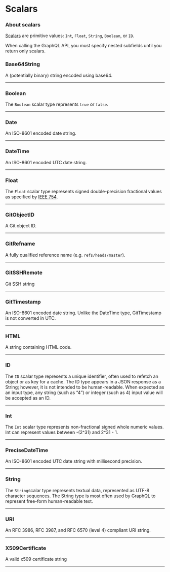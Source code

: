 # Scalars

### About scalars

[Scalars](https://graphql.github.io/graphql-spec/June2018/#sec-Scalars) are primitive values: `Int`, `Float`, `String`, `Boolean`, or `ID`.

When calling the GraphQL API, you must specify nested subfields until you return only scalars.

### Base64String

<p>A (potentially binary) string encoded using base64.</p>

---

### Boolean

<p>The <code>Boolean</code> scalar type represents <code>true</code> or <code>false</code>.</p>

---

### Date

<p>An ISO-8601 encoded date string.</p>

---

### DateTime

<p>An ISO-8601 encoded UTC date string.</p>

---

### Float

<p>The <code>Float</code> scalar type represents signed double-precision fractional values as specified by <a href="http://en.wikipedia.org/wiki/IEEE_floating_point">IEEE 754</a>.</p>

---

### GitObjectID

<p>A Git object ID.</p>

---

### GitRefname

<p>A fully qualified reference name (e.g. <code>refs/heads/master</code>).</p>

---

### GitSSHRemote

<p>Git SSH string</p>

---

### GitTimestamp

<p>An ISO-8601 encoded date string. Unlike the DateTime type, GitTimestamp is not converted in UTC.</p>

---

### HTML

<p>A string containing HTML code.</p>

---

### ID

<p>The <code>ID</code> scalar type represents a unique identifier, often used to refetch an object or as key for a cache. The ID type appears in a JSON response as a String; however, it is not intended to be human-readable. When expected as an input type, any string (such as &ldquo;4&rdquo;) or integer (such as 4) input value will be accepted as an ID.</p>

---

### Int

<p>The <code>Int</code> scalar type represents non-fractional signed whole numeric values. Int can represent values between -(2^31) and 2^31 - 1.</p>

---

### PreciseDateTime

<p>An ISO-8601 encoded UTC date string with millisecond precision.</p>

---

### String

<p>The <code>String</code>scalar type represents textual data, represented as UTF-8 character sequences. The String type is most often used by GraphQL to represent free-form human-readable text.</p>

---

### URI

<p>An RFC 3986, RFC 3987, and RFC 6570 (level 4) compliant URI string.</p>

---

### X509Certificate

<p>A valid x509 certificate string</p>

---